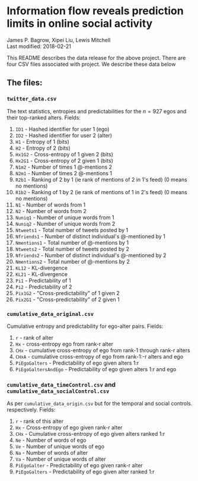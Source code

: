 Information flow reveals prediction limits in online social activity
====================================================================

James P. Bagrow, Xipei Liu, Lewis Mitchell<br>
Last modified: 2018-02-21

This README describes the data release for the above project. There are four
CSV files associated with project. We describe these data below




## The files:

### `twitter_data.csv` 

The text statistics, entropies and predictabilities for the $n = 927$
egos and their top-ranked alters. Fields:

1.  `ID1` - Hashed identifier for user 1 (ego)
2.  `ID2` - Hashed identifier for user 2 (alter)
3.  `H1` - Entropy of 1 (bits)
4.  `H2` - Entropy of 2 (bits)
5.  `Hx1G2` - Cross-entropy of 1 given 2 (bits)
6.  `Hx2G1` - Cross-entropy of 2 given 1 (bits)
7.  `N1m2` - Number of times 1 @-mentions 2
8.  `N2m1` - Number of times 2 @-mentions 1
9.  `R2b1` - Ranking of 2 by 1 (ie rank of mentions of 2 in 1's feed) (0 means no mentions)
10. `R1b2` - Ranking of 1 by 2 (ie rank of mentions of 1 in 2's feed) (0 means no mentions)
11. `N1` - Number of words from 1
12. `N2` - Number of words from 2
13. `Nuniq1` - Number of unique words from 1
14. `Nuniq2` - Number of unique words from 2
15. `Ntweets1` - Total number of tweets posted by 1
16. `Nfriends1` - Number of distinct individual's @-mentioned by 1
17. `Nmentions1` - Total number of @-mentions by 1
18. `Ntweets2` - Total number of tweets posted by 2
19. `Nfriends2` - Number of distinct individual's @-mentioned by 2 
20. `Nmentions2` - Total number of @-mentions by 2
21. `KL12` - KL-divergence
22. `KL21` - KL-divergence
23. `Pi1` - Predictability of 1
24. `Pi2` - Predictability of 2
25. `Pix1G2` - "Cross-predictability" of 1 given 2
26. `Pix2G1` - "Cross-predictability" of 2 given 1


### `cumulative_data_original.csv ` 

Cumulative entropy and predictability for ego-alter pairs. Fields:

1. `r` - rank of alter
2. `Hx` - cross-entropy ego from rank-r alter
3. `CHx` - cumulative cross-entropy of ego from rank-1 through rank-r alters
4. `CHxA` - cumulative cross-entropy of ego from rank-1:-r alters and ego
5. `PiEgoGalters` - Predictability of ego given alters 1:r
6. `PiEgoGaltersAndEgo` - Predictability of ego given alters 1:r and ego


### `cumulative_data_timeControl.csv` and `cumulative_data_socialControl.csv` 

As per `cumulative_data_origin.csv` but for the temporal and social controls.
respectively. Fields:

1. `r` - rank of this alter
2. `Hx` - Cross-entropy of ego given rank-r alter
3. `CHx` - Cumulative cross-entropy of ego given alters ranked 1:r
4. `Ne` - Number of words of ego
5. `Ve` - Number of unique words of ego
6. `Na` - Number of words of alter
7. `Va` - Number of unique words of alter
8. `PiEgoGalter` - Predictability of ego given rank-r alter
9. `PiEgoGalters` - Predictability of ego given alter ranked 1:r

